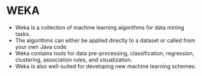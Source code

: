 WEKA 
========= 
- Weka is a collection of machine learning algorithms for data mining tasks. 
- The algorithms can either be applied directly to a dataset or called from your own Java code. 
- Weka contains tools for data pre-processing, classification, regression, clustering, association rules, and visualization.
- Weka is also well-suited for developing new machine learning schemes.
